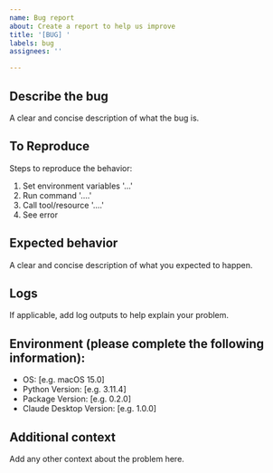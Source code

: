 ```yaml
---
name: Bug report
about: Create a report to help us improve
title: '[BUG] '
labels: bug
assignees: ''

---
```


## Describe the bug
A clear and concise description of what the bug is.

## To Reproduce
Steps to reproduce the behavior:
1. Set environment variables '...'
2. Run command '....'
3. Call tool/resource '....'
4. See error

## Expected behavior
A clear and concise description of what you expected to happen.

## Logs
If applicable, add log outputs to help explain your problem.

## Environment (please complete the following information):
 - OS: [e.g. macOS 15.0]
 - Python Version: [e.g. 3.11.4]
 - Package Version: [e.g. 0.2.0]
 - Claude Desktop Version: [e.g. 1.0.0]

## Additional context
Add any other context about the problem here.
